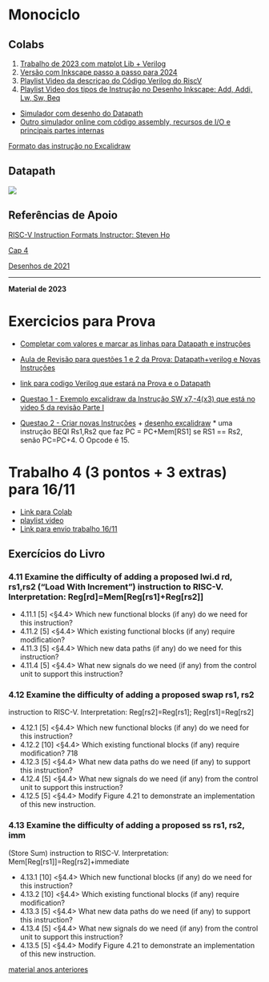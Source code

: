 # Monociclo

## Colabs

1. [Trabalho de 2023 com matplot Lib + Verilog](https://colab.research.google.com/drive/170qxfdCPs-d4qSeHA-WC6UKM5jMce78g?usp=sharing)
2. [Versão com Inkscape passo a passo para 2024](https://colab.research.google.com/drive/1HsQPjUu4DgtQPbAmj92oQVWkJ-l7wYzB?usp=sharing)
3. [Playlist Video da descriçao do Código Verilog do RiscV](https://www.youtube.com/playlist?list=PLcvOyD_LMr6mgOu3sOujBNe7obnuVgjlG)
4. [Playlist Video dos tipos de Instrução no Desenho Inkscape: Add, Addi, Lw, Sw, Beq](https://www.youtube.com/playlist?list=PLcvOyD_LMr6lxjcBPDGlxkU8SZPOTd4xn)

* [Simulador com desenho do Datapath](https://jesse-r-s-hines.github.io/RISC-V-Graphical-Datapath-Simulator/)
* [Outro simulador online com código assembly, recursos de I/O e principais partes internas](https://eseo-tech.github.io/emulsiV/)

[Formato das instrução no Excalidraw](https://excalidraw.com/#json=OWxmA8vHZD7wwkV6M96rF,XgiiwzUN-kJ1om3G2sZsDg)

## Datapath

![](https://media.cheggcdn.com/media/5b4/5b4b57d4-1cd7-4e95-86d6-edb7caafc215/phpn5NF0U)


## Referências de Apoio

[RISC-V Instruction Formats Instructor: Steven Ho](https://inst.eecs.berkeley.edu/~cs61c/resources/su18_lec/Lecture7.pdf)

[Cap 4](https://docs.google.com/presentation/d/1ztqfccs7TybpBk6Xqyg3BRS_BEc2WtihyqBCcf3xrYM/edit?usp=sharing)

[Desenhos de 2021](https://github.com/arduinoufv/inf250/tree/master/Processador_single_RISCV/download)



-------------------------------------------------

**Material de 2023**


# Exercicios para Prova

* [Completar com valores e marcar as linhas para Datapath e instruções](https://www.youtube.com/playlist?list=PLcvOyD_LMr6lwiTYTHD-EwGMW3T9gLIkK)
* [Aula de Revisão para questões 1 e 2 da Prova: Datapath+verilog e Novas Instruções](https://www.youtube.com/playlist?list=PLcvOyD_LMr6n2g8IEfzXRHoNbGZRLNBBX)
    
* [link para codigo Verilog que estará na Prova e o Datapath](https://excalidraw.com/#json=M8B-WpPT-m0Ah2r_haFEt,tAYH-lBVh3ge8ooSSVPjDA)
* [Questao 1 - Exemplo excalidraw da Instrução SW x7,-4(x3) que está no video 5 da revisão Parte I](https://excalidraw.com/#json=6OkqijnGZXEJ0Ex0SrOrg,9M7VQNn-b5g_Tdg_I1Dpzw)
* [Questao 2 - Criar novas Instruções](https://youtu.be/cCmXmIowcX4) + [desenho excalidraw](https://excalidraw.com/#json=7yd8Ib-dvDZpNL5WWewNN,V-wvxFnf7mMzx-Mb1T1uyw)
      * uma instrução BEQI Rs1,Rs2 que faz PC = PC+Mem[RS1] se RS1 == Rs2, senão PC=PC+4. O Opcode é 15.   
  
# Trabalho 4 (3 pontos + 3 extras) para 16/11

* [Link para Colab](https://colab.research.google.com/drive/1fK1KoWXSxkAaw4NLHXgh6Xnwi8SYUcVT?usp=sharing)
* [playlist video](https://www.youtube.com/playlist?list=PLcvOyD_LMr6lJfzPk3wmMqBp7vgL_EtJs)
* [Link para envio trabalho 16/11](https://forms.gle/CrRkhvL1SQmWeYw36)
  

## Exercícios do Livro 
### 4.11 Examine the difficulty of adding a proposed lwi.d rd, rs1,rs2 (“Load With Increment”) instruction to RISC-V. Interpretation: Reg[rd]=Mem[Reg[rs1]+Reg[rs2]]
* 4.11.1 [5] <§4.4> Which new functional blocks (if any) do we need
for this instruction?
* 4.11.2 [5] <§4.4> Which existing functional blocks (if any) require
modification?
* 4.11.3 [5] <§4.4> Which new data paths (if any) do we need for
this instruction?
* 4.11.4 [5] <§4.4> What new signals do we need (if any) from the
control unit to support this instruction?
### 4.12 Examine the difficulty of adding a proposed swap rs1, rs2
instruction to RISC-V.
Interpretation: Reg[rs2]=Reg[rs1]; Reg[rs1]=Reg[rs2]
* 4.12.1 [5] <§4.4> Which new functional blocks (if any) do we need
for this instruction?
* 4.12.2 [10] <§4.4> Which existing functional blocks (if any) require
modification?
718
* 4.12.3 [5] <§4.4> What new data paths do we need (if any) to
support this instruction?
* 4.12.4 [5] <§4.4> What new signals do we need (if any) from the
control unit to support this instruction?
* 4.12.5 [5] <§4.4> Modify Figure 4.21 to demonstrate an
implementation of this new instruction.

### 4.13 Examine the difficulty of adding a proposed ss rs1, rs2, imm
(Store Sum) instruction to RISC-V.
Interpretation: Mem[Reg[rs1]]=Reg[rs2]+immediate
* 4.13.1 [10] <§4.4> Which new functional blocks (if any) do we
need for this instruction?
* 4.13.2 [10] <§4.4> Which existing functional blocks (if any) require
modification?
* 4.13.3 [5] <§4.4> What new data paths do we need (if any) to
support this instruction?
* 4.13.4 [5] <§4.4> What new signals do we need (if any) from the
control unit to support this instruction?
* 4.13.5 [5] <§4.4> Modify Figure 4.21 to demonstrate an
implementation of this new instruction.

[material anos anteriores](https://github.com/arduinoufv/inf250/tree/master/Processador_single_RISCV)
